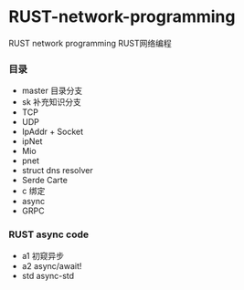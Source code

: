 # RUST-network-programming
RUST network programming  RUST网络编程

### 目录
- master 目录分支
- sk 补充知识分支
- TCP
- UDP
- IpAddr + Socket
- ipNet
- Mio
- pnet
- struct dns resolver
- Serde Carte
- c 绑定
- async
- GRPC


### RUST async code
- a1 初窥异步
- a2 async/await!
- std async-std
